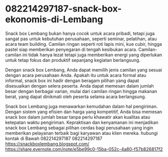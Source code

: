 # 082214297187-snack-box-ekonomis-di-Lembang
Snack box Lembang bukan hanya cocok untuk acara pribadi, tetapi juga sangat pas untuk kebutuhan perusahaan, seperti seminar, pelatihan, atau acara team building. Camilan ringan seperti roti lapis mini, kue cubir, hingga pastel siap memberikan penyegaran di tengah kesibukan acara. Camilan-camilan ini tidak hanya lezat tetapi juga memberikan energi yang diperlukan untuk tetap fokus dan produktif sepanjang kegiatan berlangsung.

Dengan snack box Lembang, Anda dapat memilih jenis camilan yang sesuai dengan acara perusahaan Anda. Apakah itu untuk acara formal atau informal, snack box ini hadir dengan beragam pilihan yang dapat disesuaikan dengan selera peserta. Anda dapat memesan dalam jumlah besar dengan berbagai varian, mulai dari camilan ringan hingga makanan berat, yang dapat dinikmati oleh peserta selama acara berlangsung.

Snack box Lembang juga menawarkan kemudahan dalam hal pengiriman. Dengan sistem yang efisien dan harga yang kompetitif, Anda bisa memesan snack box dalam jumlah besar tanpa perlu khawatir akan kualitas atau ketepatan waktu pengiriman. Kepraktisan dan kenyamanan ini menjadikan snack box Lembang sebagai pilihan cerdas bagi perusahaan yang ingin memberikan pelayanan terbaik bagi karyawan atau klien mereka.
hubungi kontak di Bawah
082214297187
082214297187
https://snackboxlembang.blogspot.com/
https://share.evernote.com/note/e5be99c0-15ba-052c-4a80-f57b826817f2


